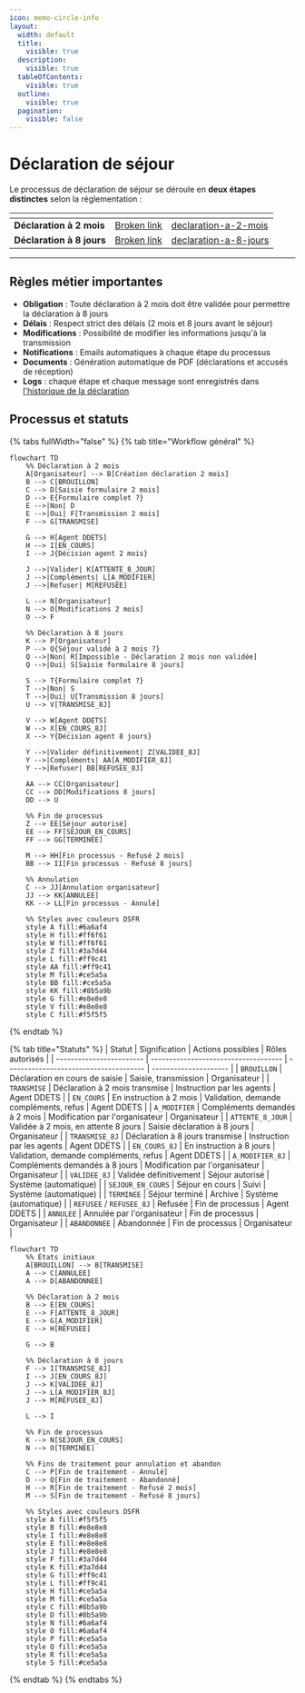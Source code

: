```yaml
---
icon: memo-circle-info
layout:
  width: default
  title:
    visible: true
  description:
    visible: true
  tableOfContents:
    visible: true
  outline:
    visible: true
  pagination:
    visible: false
---
```


# Déclaration de séjour

Le processus de déclaration de séjour se déroule en **deux étapes distinctes** selon la réglementation :&#x20;

<table data-view="cards"><thead><tr><th></th><th data-hidden data-card-cover data-type="files"></th><th data-hidden data-card-target data-type="content-ref"></th></tr></thead><tbody><tr><td><strong>Déclaration à 2 mois</strong></td><td><a href="broken-reference">Broken link</a></td><td><a href="declaration-a-2-mois/">declaration-a-2-mois</a></td></tr><tr><td><strong>Déclaration à 8 jours</strong></td><td><a href="broken-reference">Broken link</a></td><td><a href="declaration-a-8-jours/">declaration-a-8-jours</a></td></tr></tbody></table>

***

## **Règles métier importantes**

* **Obligation** : Toute déclaration à 2 mois doit être validée pour permettre la déclaration à 8 jours
* **Délais** : Respect strict des délais (2 mois et 8 jours avant le séjour)
* **Modifications** : Possibilité de modifier les informations jusqu'à la transmission
* **Notifications** : Emails automatiques à chaque étape du processus
* **Documents** : Génération automatique de PDF (déclarations et accusés de réception)
* **Logs** : chaque étape et chaque message sont enregistrés dans [l'historique de la déclaration](page-detaillee-declaration.md#id-3.-historique-de-la-declaration)

## Processus et statuts

{% tabs fullWidth="false" %}
{% tab title="Workflow général" %}
```mermaid
flowchart TD
    %% Déclaration à 2 mois
    A[Organisateur] --> B[Création déclaration 2 mois]
    B --> C[BROUILLON]
    C --> D[Saisie formulaire 2 mois]
    D --> E{Formulaire complet ?}
    E -->|Non| D
    E -->|Oui| F[Transmission 2 mois]
    F --> G[TRANSMISE]
    
    G --> H[Agent DDETS]
    H --> I[EN_COURS]
    I --> J{Décision agent 2 mois}
    
    J -->|Valider| K[ATTENTE_8_JOUR]
    J -->|Compléments| L[A_MODIFIER]
    J -->|Refuser| M[REFUSEE]
    
    L --> N[Organisateur]
    N --> O[Modifications 2 mois]
    O --> F
    
    %% Déclaration à 8 jours
    K --> P[Organisateur]
    P --> Q{Séjour validé à 2 mois ?}
    Q -->|Non| R[Impossible - Déclaration 2 mois non validée]
    Q -->|Oui| S[Saisie formulaire 8 jours]
    
    S --> T{Formulaire complet ?}
    T -->|Non| S
    T -->|Oui| U[Transmission 8 jours]
    U --> V[TRANSMISE_8J]
    
    V --> W[Agent DDETS]
    W --> X[EN_COURS_8J]
    X --> Y{Décision agent 8 jours}
    
    Y -->|Valider définitivement| Z[VALIDEE_8J]
    Y -->|Compléments| AA[A_MODIFIER_8J]
    Y -->|Refuser| BB[REFUSEE_8J]
    
    AA --> CC[Organisateur]
    CC --> DD[Modifications 8 jours]
    DD --> U
    
    %% Fin de processus
    Z --> EE[Séjour autorisé]
    EE --> FF[SEJOUR_EN_COURS]
    FF --> GG[TERMINEE]
    
    M --> HH[Fin processus - Refusé 2 mois]
    BB --> II[Fin processus - Refusé 8 jours]
    
    %% Annulation
    C --> JJ[Annulation organisateur]
    JJ --> KK[ANNULEE]
    KK --> LL[Fin processus - Annulé]
    
    %% Styles avec couleurs DSFR
    style A fill:#6a6af4
    style H fill:#ff6f61
    style W fill:#ff6f61
    style Z fill:#3a7d44
    style L fill:#ff9c41
    style AA fill:#ff9c41
    style M fill:#ce5a5a
    style BB fill:#ce5a5a
    style KK fill:#8b5a9b
    style G fill:#e8e8e8
    style V fill:#e8e8e8
    style C fill:#f5f5f5
```


{% endtab %}

{% tab title="Statuts" %}
| Statut                   | Signification                        | Actions possibles                      | Rôles autorisés       |
| ------------------------ | ------------------------------------ | -------------------------------------- | --------------------- |
| `BROUILLON`              | Déclaration en cours de saisie       | Saisie, transmission                   | Organisateur          |
| `TRANSMISE`              | Déclaration à 2 mois transmise       | Instruction par les agents             | Agent DDETS           |
| `EN_COURS`               | En instruction à 2 mois              | Validation, demande compléments, refus | Agent DDETS           |
| `A_MODIFIER`             | Compléments demandés à 2 mois        | Modification par l'organisateur        | Organisateur          |
| `ATTENTE_8_JOUR`         | Validée à 2 mois, en attente 8 jours | Saisie déclaration à 8 jours           | Organisateur          |
| `TRANSMISE_8J`           | Déclaration à 8 jours transmise      | Instruction par les agents             | Agent DDETS           |
| `EN_COURS_8J`            | En instruction à 8 jours             | Validation, demande compléments, refus | Agent DDETS           |
| `A_MODIFIER_8J`          | Compléments demandés à 8 jours       | Modification par l'organisateur        | Organisateur          |
| `VALIDEE_8J`             | Validée définitivement               | Séjour autorisé                        | Système (automatique) |
| `SEJOUR_EN_COURS`        | Séjour en cours                      | Suivi                                  | Système (automatique) |
| `TERMINEE`               | Séjour terminé                       | Archive                                | Système (automatique) |
| `REFUSEE` / `REFUSEE_8J` | Refusée                              | Fin de processus                       | Agent DDETS           |
| `ANNULEE`                | Annulée par l'organisateur           | Fin de processus                       | Organisateur          |
| `ABANDONNEE`             | Abandonnée                           | Fin de processus                       | Organisateur          |

```mermaid
flowchart TD
    %% États initiaux
    A[BROUILLON] --> B[TRANSMISE]
    A --> C[ANNULEE]
    A --> D[ABANDONNEE]
    
    %% Déclaration à 2 mois
    B --> E[EN_COURS]
    E --> F[ATTENTE_8_JOUR]
    E --> G[A_MODIFIER]
    E --> H[REFUSEE]
    
    G --> B
    
    %% Déclaration à 8 jours
    F --> I[TRANSMISE_8J]
    I --> J[EN_COURS_8J]
    J --> K[VALIDEE_8J]
    J --> L[A_MODIFIER_8J]
    J --> M[REFUSEE_8J]
    
    L --> I
    
    %% Fin de processus
    K --> N[SEJOUR_EN_COURS]
    N --> O[TERMINEE]
    
    %% Fins de traitement pour annulation et abandon
    C --> P[Fin de traitement - Annulé]
    D --> Q[Fin de traitement - Abandonné]
    H --> R[Fin de traitement - Refusé 2 mois]
    M --> S[Fin de traitement - Refusé 8 jours]
    
    %% Styles avec couleurs DSFR
    style A fill:#f5f5f5
    style B fill:#e8e8e8
    style I fill:#e8e8e8
    style E fill:#e8e8e8
    style J fill:#e8e8e8
    style F fill:#3a7d44
    style K fill:#3a7d44
    style G fill:#ff9c41
    style L fill:#ff9c41
    style H fill:#ce5a5a
    style M fill:#ce5a5a
    style C fill:#8b5a9b
    style D fill:#8b5a9b
    style N fill:#6a6af4
    style O fill:#6a6af4
    style P fill:#ce5a5a
    style Q fill:#ce5a5a
    style R fill:#ce5a5a
    style S fill:#ce5a5a
```


{% endtab %}
{% endtabs %}
